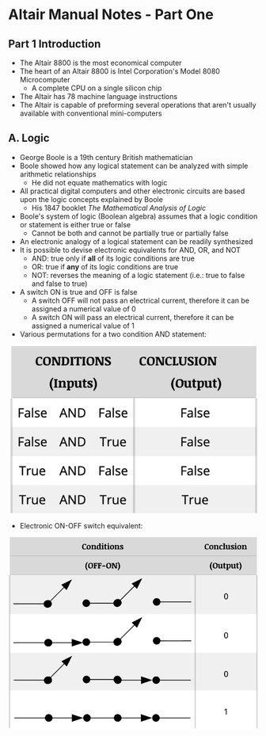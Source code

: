 # Altair Manual Notes - Part One

## Part 1 Introduction
- The Altair 8800 is the most economical computer
- The heart of an Altair 8800 is Intel Corporation's Model 8080 Microcomputer 
    - A complete CPU on a single silicon chip
- The Altair has 78 machine language instructions
- The Altair is capable of preforming several operations that aren't usually available with conventional mini-computers

## A. Logic
- George Boole is a 19th century British mathematician
- Boole showed how any logical statement can be analyzed with simple arithmetic relationships
    - He did not equate mathematics with logic
- All practical digital computers and other electronic circuits are based upon the logic concepts explained by Boole
    - His 1847 booklet *The Mathematical Analysis of Logic*
- Boole's system of logic (Boolean algebra) assumes that a logic condition or statement is either true or false
    - Cannot be both and cannot be partially true or partially false
- An electronic analogy of a logical statement can be readily synthesized
- It is possible to devise electronic equivalents for AND, OR, and NOT
    - AND: true only if **all** of its logic conditions are true
    - OR: true if **any** of its logic conditions are true
    - NOT: reverses the meaning of a logic statement (i.e.: true to false and false to true)
- A switch ON is true and OFF is false
    - A switch OFF will not pass an electrical current, therefore it can be assigned a numerical value of 0
    - A switch ON will pass an electrical current, therefore it can be assigned a numerical value of 1
- Various permutations for a two condition AND statement:

<img src="Media/AND.png" alt="and statement">

- Electronic ON-OFF switch equivalent:

<img src="Media/electrionicON-OFF.png" alt="and statement">
